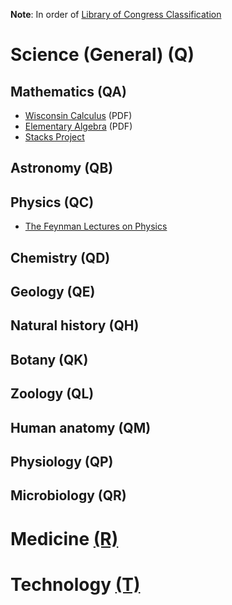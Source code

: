 **Note**: In order of [Library of Congress Classification](http://www.loc.gov/catdir/cpso/lcco/)

# Science (General) (Q)
## Mathematics (QA)
* [Wisconsin Calculus](https://www.math.wisc.edu/undergraduate/calcstudentpage) (PDF)
* [Elementary Algebra](http://www.mathhands.com/046) (PDF)
* [Stacks Project](http://stacks.math.columbia.edu/)



## Astronomy (QB)

## Physics (QC)
* [The Feynman Lectures on Physics](http://feynmanlectures.caltech.edu/)

## Chemistry (QD)

## Geology (QE)

## Natural history (QH)

## Botany (QK)

## Zoology (QL)

## Human anatomy (QM)

## Physiology (QP)

## Microbiology (QR)

# Medicine [(R)](http://www.loc.gov/aba/cataloging/classification/lcco/lcco_r.pdf)

# Technology [(T)](http://www.loc.gov/aba/cataloging/classification/lcco/lcco_t.pdf)
